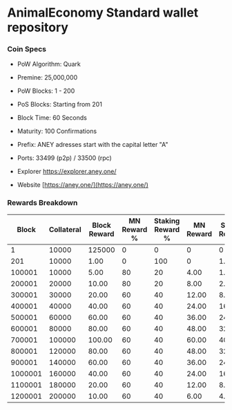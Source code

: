 AnimalEconomy Standard wallet repository
=====================================

### Coin Specs

- PoW Algorithm: Quark
- Premine:  25,000,000
- PoW Blocks: 1 - 200
- PoS Blocks: Starting from 201
- Block Time: 60 Seconds
- Maturity: 100 Confirmations
- Prefix: ANEY adresses start with the capital letter "A"
- Ports: 33499 (p2p) / 33500 (rpc)

- Explorer https://explorer.aney.one/

- Website [https://aney.one/](https://aney.one/)

### Rewards Breakdown
|Block  |Collateral|Block Reward|MN Reward %|Staking Reward %|MN Reward|Staker Reward|
|-------|----------|------------|-----------|----------------|---------|-------------|
|1      |10000     |125000      |0          |0               |0        |0            |
|201    |10000     |1.00        |0          |100             |0        |1.00         |
|100001 |10000     |5.00        |80         |20              |4.00     |1.00         |
|200001 |20000     |10.00       |80         |20              |8.00     |2.00         |
|300001 |30000     |20.00       |60         |40              |12.00    |8.00         |
|400001 |40000     |40.00       |60         |40              |24.00    |16.00        |
|500001 |60000     |60.00       |60         |40              |36.00    |24.00        |
|600001 |80000     |80.00       |60         |40              |48.00    |32.00        |
|700001 |100000    |100.00      |60         |40              |60.00    |40.00        |
|800001 |120000    |80.00       |60         |40              |48.00    |32.00        |
|900001 |140000    |60.00       |60         |40              |36.00    |24.00        |
|1000001|160000    |40.00       |60         |40              |24.00    |16.00        |
|1100001|180000    |20.00       |60         |40              |12.00    |8.00         |
|1200001|200000    |10.00       |60         |40              |6.00     |4.00         |
 